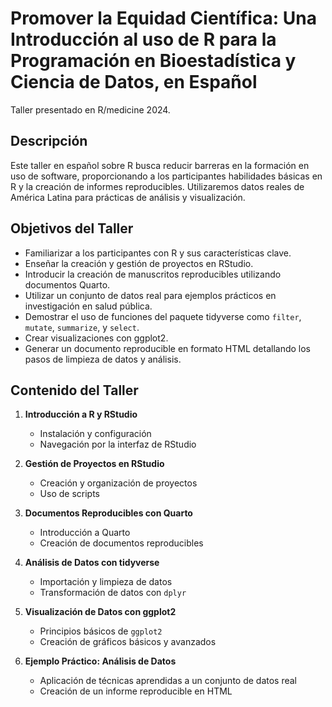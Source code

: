 # Promover la Equidad Científica: Una Introducción al uso de R para la Programación en Bioestadística y Ciencia de Datos, en Español

Taller presentado en R/medicine 2024. 

## Descripción

Este taller en español sobre R busca reducir barreras en la formación en uso de software, proporcionando a los participantes habilidades básicas en R y la creación de informes reproducibles. Utilizaremos datos reales de América Latina para prácticas de análisis y visualización.

## Objetivos del Taller

- Familiarizar a los participantes con R y sus características clave.
- Enseñar la creación y gestión de proyectos en RStudio.
- Introducir la creación de manuscritos reproducibles utilizando documentos Quarto.
- Utilizar un conjunto de datos real para ejemplos prácticos en investigación en salud pública.
- Demostrar el uso de funciones del paquete tidyverse como `filter`, `mutate`, `summarize`, y `select`.
- Crear visualizaciones con ggplot2.
- Generar un documento reproducible en formato HTML detallando los pasos de limpieza de datos y análisis.

## Contenido del Taller

1. **Introducción a R y RStudio**
   - Instalación y configuración
   - Navegación por la interfaz de RStudio

2. **Gestión de Proyectos en RStudio**
   - Creación y organización de proyectos
   - Uso de scripts

3. **Documentos Reproducibles con Quarto**
   - Introducción a Quarto
   - Creación de documentos reproducibles

4. **Análisis de Datos con tidyverse**
   - Importación y limpieza de datos
   - Transformación de datos con `dplyr`

5. **Visualización de Datos con ggplot2**
   - Principios básicos de `ggplot2`
   - Creación de gráficos básicos y avanzados

6. **Ejemplo Práctico: Análisis de Datos**
   - Aplicación de técnicas aprendidas a un conjunto de datos real
   - Creación de un informe reproducible en HTML


